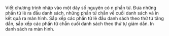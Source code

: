 Viết chương trình nhập vào một dãy số nguyên có n phần tử.
Đưa những phần tử lẻ ra đầu danh sách, những phần tử chẵn về cuối danh sách và in kết quả ra màn hình.
Sắp xếp các phần tử lẻ đầu danh sách theo thứ tứ tăng dần, sắp xếp các phần tử chẵn cuối danh sách theo thứ tự giảm dần. In danh sách ra màn hình.


